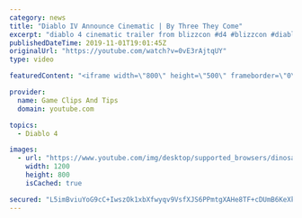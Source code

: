 ```yaml
---
category: news
title: "Diablo IV Announce Cinematic | By Three They Come"
excerpt: "diablo 4 cinematic trailer from blizzcon #d4 #blizzcon #diablo."
publishedDateTime: 2019-11-01T19:01:45Z
originalUrl: "https://youtube.com/watch?v=0vE3rAjtqUY"
type: video

featuredContent: "<iframe width=\"800\" height=\"500\" frameborder=\"0\" src=\"https://www.youtube.com/embed/0vE3rAjtqUY\" allow=\"accelerometer; autoplay; encrypted-media; gyroscope; picture-in-picture\" allowfullscreen></iframe>"

provider:
  name: Game Clips And Tips
  domain: youtube.com

topics:
  - Diablo 4

images:
  - url: "https://www.youtube.com/img/desktop/supported_browsers/dinosaur.png"
    width: 1200
    height: 800
    isCached: true

secured: "L5imBviuYoG9cC+IwszOk1xbXfwyqv9VsfXJS6PPmtgXAHe8TF+cDUmB6KeXkKkTYgfPvvRkBr1mqvNQlElHG7mRV/ExQdJjBKPPA+LBmVZ52Gp7M5p52XvhB9bsiu0FqK0uBxiT/DevoVolDtpOtwgWCGMvB90hjMDrGcxFmvD/06v/Qx+m2AO2jQwG8pthfkyhhQAF7P3RwOT6x4vDp7AV9TJHoZvGhDdGbnXH2AA6paCjOnTS6SweUOcBKRXHcWQerUoQKoFQyt75QQ/uMvCCDezGElD7WhWEZHTwXtmwUc+EqOb8iKdAG1Ej0uh31w86kMLrrxIsPa7yVONMbu3VVDnSXJrqzKZWRL2CSMoN1jGjQTAzBO2t4h/ZBADHT7Wf+jWEZDcY34yjvEzPjw==;mlLxkZM3HBH+ThnH1vb/IA=="
---
```


